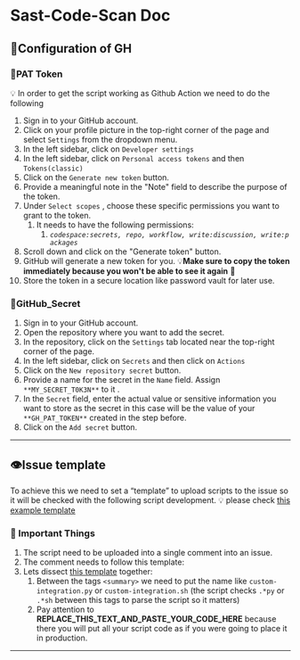 # Sast-Code-Scan Doc

## 📖Configuration of GH

### 📖PAT Token

<aside>
💡  In order to get the script working as Github Action we need to do the following

</aside>

1. Sign in to your GitHub account.
2. Click on your profile picture in the top-right corner of the page and select `Settings` from the dropdown menu.
3. In the left sidebar, click on `Developer settings`
4. In the left sidebar, click on `Personal access tokens` and then `Tokens(classic)`
5. Click on the `Generate new token` button.
6. Provide a meaningful note in the "Note" field to describe the purpose of the token.
7. Under `Select scopes` , choose these specific permissions you want to grant to the token. 
    1. It needs to have the following permissions:
        1. *`codespace:secrets, repo, workflow, write:discussion, write:packages`*
8. Scroll down and click on the "Generate token" button.
9. GitHub will generate a new token for you. 💡**Make sure to copy the token immediately because you won't be able to see it again** 👀
10. Store the token in a secure location like password vault for later use.

### 📖GitHub_Secret

1. Sign in to your GitHub account.
2. Open the repository where you want to add the secret.
3. In the repository, click on the `Settings` tab located near the top-right corner of the page.
4. In the left sidebar, click on `Secrets` and then click on `Actions`
5. Click on the `New repository secret` button.
6. Provide a name for the secret in the `Name` field. Assign `**MY_SECRET_T0K3N**` to it .
7. In the `Secret` field, enter the actual value or sensitive information you want to store as the secret in this case will be the value of your `**GH_PAT_TOKEN**` created in the step before.
8. Click on the `Add secret` button.

---

## 👁️Issue template

To achieve this we need to set a “template” to upload scripts to the issue so it will be checked with the following script development.
💡 please check [this example template](https://github.com/4rth4S/sast-code-scan/blob/main/example/gh_comment_template) 

### 🦖 Important Things

1. The script need to be uploaded into a single comment into an issue.
2. The comment needs to follow this template: 
3. Lets dissect [this template](https://github.com/4rth4S/sast-code-scan/blob/main/example/gh_comment_template) together: 
    1. Between the tags `<summary>` we need to put the name like `custom-integration.py` or `custom-integration.sh` (the script checks `.*py` or `.*sh` between this tags to parse the script so it matters)
    2. Pay attention to **REPLACE_THIS_TEXT_AND_PASTE_YOUR_CODE_HERE** because there you will put all your script code as if you were going to place it in production.    

---

